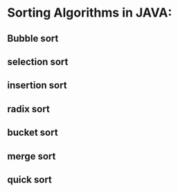 # Sorting Algorithms in JAVA: 

## Bubble sort
## selection sort 
## insertion sort
## radix sort 
## bucket sort 
## merge sort 
## quick sort 
